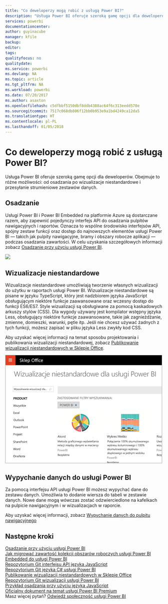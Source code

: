 ```yaml
---
title: "Co deweloperzy mogą robić z usługą Power BI?"
description: "Usługa Power BI oferuje szeroką gamę opcji dla deweloperów. Obejmuje to różne możliwości: od osadzania po wizualizacje niestandardowe i przesyłanie strumieniowe zestawów danych."
services: powerbi
documentationcenter: 
author: guyinacube
manager: kfile
backup: 
editor: 
tags: 
qualityfocus: no
qualitydate: 
ms.service: powerbi
ms.devlang: NA
ms.topic: article
ms.tgt_pltfrm: NA
ms.workload: powerbi
ms.date: 07/20/2017
ms.author: asaxton
ms.openlocfilehash: c5dfbbf5150dbf8ddb4388ac64f6c313eedd578e
ms.sourcegitcommit: 7517c068db806f12bb0b953e9a1bd4249ca12da5
ms.translationtype: HT
ms.contentlocale: pl-PL
ms.lasthandoff: 01/05/2018
---
```

# <a name="what-can-developers-do-with-power-bi"></a>Co deweloperzy mogą robić z usługą Power BI?
Usługa Power BI oferuje szeroką gamę opcji dla deweloperów. Obejmuje to różne możliwości: od osadzania po wizualizacje niestandardowe i przesyłanie strumieniowe zestawów danych.

## <a name="embedding"></a>Osadzanie
Usługi Power BI i Power BI Embedded na platformie Azure są dostarczane razem, aby zapewnić pojedynczy interfejs API do osadzania pulpitów nawigacyjnych i raportów. Oznacza to wspólne środowisko interfejsów API, spójny zestaw funkcji oraz dostęp do najnowszych elementów usługi Power BI — takich jak pulpity nawigacyjne, bramy i obszary robocze aplikacji — podczas osadzania zawartości. W celu uzyskania szczegółowych informacji zobacz [Osadzanie przy użyciu usługi Power BI](embedding.md).

![](media/what-can-you-do/powerbi-embed-sample.png)

## <a name="custom-visuals"></a>Wizualizacje niestandardowe
Wizualizacje niestandardowe umożliwiają tworzenie własnych wizualizacji do użytku w raportach usługi Power BI. Wizualizacje niestandardowe są pisane w języku TypeScript, który jest nadzbiorem języka JavaScript obsługującym niektóre funkcje zaawansowane oraz wczesny dostęp do funkcji ES6/ES7. Style wizualizacji są obsługiwane za pomocą kaskadowych arkuszy stylów (CSS). Dla wygody używany jest kompilator wstępny języka Less, obsługujący niektóre funkcje zaawansowane, takie jak zagnieżdżanie, zmienne, domieszki, warunki, pętle itp. Jeśli nie chcesz używać żadnych z tych funkcji, możesz zapisać w pliku języka Less zwykły kod CSS.

Aby uzyskać więcej informacji na temat sposobu projektowania i publikowania wizualizacji niestandardowej, zobacz [Publikowanie wizualizacji niestandardowych w Sklepie Office](office-store.md).

![](media/what-can-you-do/powerbi-custom-visual-store.png)

## <a name="push-data-into-power-bi"></a>Wypychanie danych do usługi Power BI
Za pomocą interfejsu API usługi Power BI możesz wypychać dane do zestawu danych. Umożliwia to dodanie wiersza do tabeli w zestawie danych. Nowe dane mogą wówczas zostać odzwierciedlone na kafelkach na pulpicie nawigacyjnym i w wizualizacjach w raporcie.

Aby uzyskać więcej informacji, zobacz [Wypychanie danych do pulpitu nawigacyjnego](walkthrough-push-data.md)

## <a name="next-steps"></a>Następne kroki
[Osadzanie przy użyciu usługi Power BI](embedding.md)  
[Jak migrować zawartość kolekcji obszarów roboczych usługi Power BI Embedded do usługi Power BI](migrate-from-powerbi-embedded.md)  
[Repozytorium Git interfejsu API języka JavaScript](https://github.com/Microsoft/PowerBI-JavaScript)  
[Repozytorium Git języka C# usługi Power BI](https://github.com/Microsoft/PowerBI-CSharp)  
[Publikowanie wizualizacji niestandardowych w Sklepie Office](office-store.md)  
[Repozytorium Git wizualizacji usługi Power BI](https://github.com/Microsoft/PowerBI-visuals)  
[Przykład osadzania przy użyciu języka JavaScript](https://microsoft.github.io/PowerBI-JavaScript/demo/)  
[Oficjalny dokument na temat usługi Power BI Premium](https://aka.ms/pbipremiumwhitepaper)  
Masz więcej pytań? [Odwiedź społeczność usługi Power BI](http://community.powerbi.com/)

